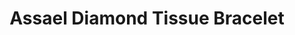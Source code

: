 ---
title: Assael Diamond Tissue Bracelet
description: |
specs: |
  18K Yellow and White Gold with 794 Diamonds, 39.25 ctw.
images:
  - image_path: /uploads/assael-diamond-tissue-bracelet.jpg
_category:
order_number: 6
categories:
  - bracelets
---